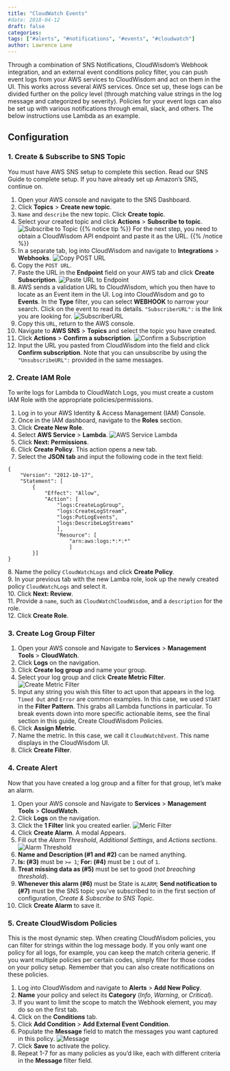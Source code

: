```yaml
---
title: "CloudWatch Events"
#date: 2018-04-12
draft: false
categories:
tags: ["#alerts", "#notifications", "#events", "#cloudwatch"]
author: Lawrence Lane
---
```



Through a combination of SNS Notifications, CloudWisdom’s Webhook integration, and an external event conditions policy filter, you can push event logs from your AWS services to CloudWisdom and act on them in the UI. This works across several AWS services. Once set up, these logs can be divided further on the policy level (through matching value strings in the log message and categorized by severity).  Policies for your event logs can also be set up with various notifications through email, slack, and others. The below instructions use Lambda as an example.

## Configuration

### 1. Create & Subscribe to SNS Topic
You must have AWS SNS setup to complete this section. Read our SNS Guide to complete setup. If you have already set up Amazon’s SNS, continue on.

1. Open your AWS console and navigate to the SNS Dashboard.
2. Click **Topics** > **Create new topic**.
3. `Name` and `describe` the new topic. Click **Create topic**.
4. Select your created topic and click **Actions** > **Subscribe to topic**.
![Subscribe to Topic](/images/cloudwatch-events/subscribe-to-topic.png)
{{% notice tip %}}
For the next step, you need to obtain a CloudWisdom API endpoint and paste it as the URL.
{{% /notice %}}
5. In a separate tab, log into CloudWisdom and navigate to **Integrations** > **Webhooks**.
![Copy POST URL](/images/cloudwatch-events/copy-post-url.png)
6. Copy the `POST URL`.
7. Paste the URL in the **Endpoint** field on your AWS tab and click **Create Subscription**.
![Paste URL to Endpoint](/images/cloudwatch-events/paste-url-to-endpoint.png)
8. AWS sends a validation URL to CloudWisdom, which you then have to locate as an Event item in the UI. Log into CloudWisdom and go to **Events**. In the **Type** filter, you can select **WEBHOOK** to narrow your search. Click on the event to read its details. `"SubscriberURL":` is the link you are looking for.
![SubscriberURL](/images/cloudwatch-events/subscriberurl.png)
9. Copy this `URL`, return to the AWS console.
10. Navigate to **AWS SNS** > **Topics** and select the topic you have created.
11. Click **Actions** > **Confirm a subscription**.
![Confirm a Subscription](/images/cloudwatch-events/confirm-a-subscription.png)
12. Input the URL you pasted from CloudWisdom into the field and click **Confirm subscription**. Note that you can unsubscribe by using the ``"UnsubscribeURL":`` provided in the same messages.

### 2. Create IAM Role
To write logs for Lambda to CloudWatch Logs, you must create a custom IAM Role with the appropriate policies/permissions.

1. Log in to your AWS Identity & Access Management (IAM) Console.
2. Once in the IAM dashboard, navigate to the **Roles** section.
3. Click **Create New Role**.
4. Select **AWS Service** > **Lambda**.
![AWS Service Lambda](/images/cloudwatch-events/aws-service-lambda.png)
5. Click **Next: Permissions**.
6. Click **Create Policy**. This action opens a new tab.
7. Select the **JSON tab** and input the following code in the text field:

  ```
  {
      "Version": "2012-10-17",
      "Statement": [
          {
              "Effect": "Allow",
              "Action": [
                  "logs:CreateLogGroup",
                  "logs:CreateLogStream",
                  "logs:PutLogEvents",
                  "logs:DescribeLogStreams"
                  ],
                  "Resource": [
                      "arn:aws:logs:*:*:*"
                      ]
          }]
  }
  ```
8\. Name the policy `CloudWatchLogs` and click **Create Policy**.  
9. In your previous tab with the new Lamba role, look up the newly created policy  `CloudWatchLogs` and select it.  
10. Click **Next: Review**.  
11. Provide a `name`, such as `CloudWatchCloudWisdom`, and a `description` for the role.  
12. Click **Create Role**.

### 3. Create Log Group Filter

1. Open your AWS console and Navigate to **Services** > **Management Tools** > **CloudWatch**.
2. Click **Logs** on the navigation.
3. Click **Create log group** and name your group.
4. Select your log group and click **Create Metric Filter**.
![Create Metric Filter](/images/cloudwatch-events/create-metric-filter.png)
5. Input any string you wish this filter to act upon that appears in the log. `Timed Out` and `Error` are common examples. In this case, we used  `START` in the **Filter Pattern**. This grabs all Lambda functions in particular. To break events down into more specific actionable items, see the final section in this guide, Create CloudWisdom Policies.
6. Click **Assign Metric**.
7. Name the metric. In this case, we call it `CloudWatchEvent`. This name displays in the CloudWisdom UI.
8. Click **Create Filter**.

### 4. Create Alert
Now that you have created a log group and a filter for that group, let’s make an alarm.

1. Open your AWS console and Navigate to **Services** > **Management Tools** > **CloudWatch**.
2. Click **Logs** on the navigation.
3. Click the **1 Filter** link you created earlier.
![Meric Filter](/images/cloudwatch-events/meric-filter.png)
4. Click **Create Alarm**. A modal Appears.
5. Fill out the _Alarm Threshold_, _Additional Settings_, and _Actions sections_.
![Alarm Threshold](/images/cloudwatch-events/alarm-threshold.png)
6. **Name and Description (#1 and #2)** can be named anything.
7. **Is: (#3)** must be `>= 1`; **For: (#4)** must be `1` out of `1`.
8. **Treat missing data as (#5)** must be set to good (_not breaching threshold_).
9. **Whenever this alarm (#6)** must be State is `ALARM`; **Send notification to (#7)** must be the SNS topic you’ve subscribed to in the first section of configuration, _Create & Subscribe to SNS Topic_.
10. Click **Create Alarm** to save it.

### 5. Create CloudWisdom Policies
This is the most dynamic step. When creating CloudWisdom policies, you can filter for strings within the log  message body. If you only want one policy for all logs, for example, you can keep the match criteria generic. If you want multiple policies per certain codes, simply filter for those codes on your policy setup. Remember that you can also create notifications on these policies.

1. Log into CloudWisdom and navigate to **Alerts** > **Add New Policy**.
2. **Name** your policy and select its **Category** (_Info_, _Warning_, or _Critical_).
3. If you want to limit the scope to match the Webhook element, you may do so on the first tab.
4. Click on the **Conditions** tab.
5. Click **Add Condition** > **Add External Event Condition**.
6. Populate the **Message** field to match the messages you want captured in this policy.
![Message](/images/cloudwatch-events/message.png)
7. Click **Save** to activate the policy.
8. Repeat 1-7 for as many policies as you’d like, each with different criteria in the **Message** filter field.
